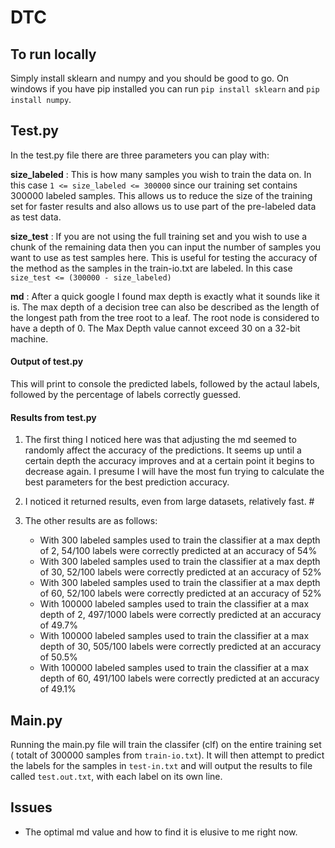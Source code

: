 # DTC

## To run locally

Simply install sklearn and numpy and you should be good to go. On windows if you have pip installed you can run `pip install sklearn` and `pip install numpy`.

## Test.py

In the test.py file there are three parameters you can play with:

**size_labeled** :
This is how many samples you wish to train the data on. In this case `1 <= size_labeled <= 300000` since our training set contains 300000 labeled samples. This allows us to reduce the size of the training set for faster results and also allows us to use part of the pre-labeled data as test data.

**size_test** :
If you are not using the full training set and you wish to use a chunk of the remaining data then you can input the number of samples you want to use as test samples here.
This is useful for testing the accuracy of the method as the samples in the train-io.txt are labeled.
In this case `size_test <= (300000 - size_labeled)`

**md** :
After a quick google I found max depth is exactly what it sounds like it is. The max depth of a decision tree can also be described as the length of the longest path from the tree root to a leaf. The root node is considered to have a depth of 0. The Max Depth value cannot exceed 30 on a 32-bit machine.

#### Output of test.py

This will print to console the predicted labels, followed by the actaul labels, followed by the percentage of labels correctly guessed.

#### Results from test.py

1. The first thing I noticed here was that adjusting the md seemed to randomly affect the accuracy of the predictions. It seems up until a certain depth the accuracy improves and at a certain point it begins to decrease again. I presume I will have the most fun trying to calculate the best parameters for the best prediction accuracy.

2. I noticed it returned results, even from large datasets, relatively fast. #

3. The other results are as follows:
   - With 300 labeled samples used to train the classifier at a max depth of 2, 54/100 labels were correctly predicted at an accuracy of 54%
   - With 300 labeled samples used to train the classifier at a max depth of 30, 52/100 labels were correctly predicted at an accuracy of 52%
   - With 300 labeled samples used to train the classifier at a max depth of 60, 52/100 labels were correctly predicted at an accuracy of 52%
   - With 100000 labeled samples used to train the classifier at a max depth of 2, 497/1000 labels were correctly predicted at an accuracy of 49.7%
   - With 100000 labeled samples used to train the classifier at a max depth of 30, 505/100 labels were correctly predicted at an accuracy of 50.5%
   - With 100000 labeled samples used to train the classifier at a max depth of 60, 491/100 labels were correctly predicted at an accuracy of 49.1%

## Main.py

Running the main.py file will train the classifer (clf) on the entire training set ( totalt of 300000 samples from `train-io.txt`).
It will then attempt to predict the labels for the samples in `test-in.txt` and will output the results to file called `test.out.txt`, with each label on its own line.

## Issues

- The optimal md value and how to find it is elusive to me right now.
